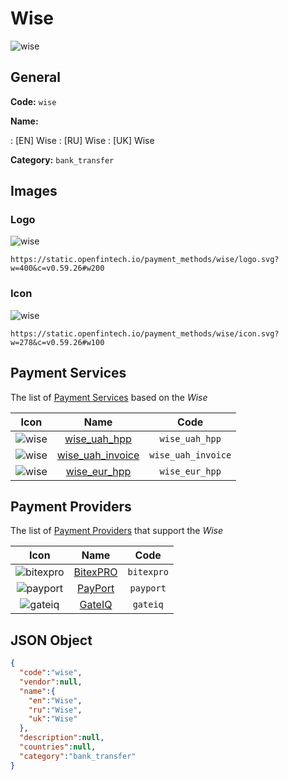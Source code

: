 
# Wise 
![wise](https://static.openfintech.io/payment_methods/wise/logo.svg?w=400&c=v0.59.26#w200)  

## General 
**Code:** `wise` 
 
**Name:** 
 
:	[EN] Wise 
:	[RU] Wise 
:	[UK] Wise 
 
**Category:** `bank_transfer` 
 

## Images 

### Logo 
![wise](https://static.openfintech.io/payment_methods/wise/logo.svg?w=400&c=v0.59.26#w200)  

```
https://static.openfintech.io/payment_methods/wise/logo.svg?w=400&c=v0.59.26#w200
```  

### Icon 
![wise](https://static.openfintech.io/payment_methods/wise/icon.svg?w=278&c=v0.59.26#w100)  

```
https://static.openfintech.io/payment_methods/wise/icon.svg?w=278&c=v0.59.26#w100
```  

## Payment Services 
 
The list of [Payment Services](/payment-services/) based on the _Wise_ 

|Icon|Name|Code| 
|:---:|:---:|:---:| 
|![wise](https://static.openfintech.io/payment_methods/wise/icon.svg?w=278&c=v0.59.26#w100) |[wise_uah_hpp](/payment-services/wise_uah_hpp/)|`wise_uah_hpp`| 
|![wise](https://static.openfintech.io/payment_methods/wise/icon.svg?w=278&c=v0.59.26#w100) |[wise_uah_invoice](/payment-services/wise_uah_invoice/)|`wise_uah_invoice`| 
|![wise](https://static.openfintech.io/payment_methods/wise/icon.svg?w=278&c=v0.59.26#w100) |[wise_eur_hpp](/payment-services/wise_eur_hpp/)|`wise_eur_hpp`| 
 

## Payment Providers 
 
The list of [Payment Providers](/payment-providers/) that support the _Wise_ 

|Icon|Name|Code| 
|:---:|:---:|:---:| 
|![bitexpro](https://static.openfintech.io/payment_providers/bitexpro/icon.png?w=278&c=v0.59.26#w100) |[BitexPRO](/payment-providers/bitexpro/)|`bitexpro`| 
|![payport](https://static.openfintech.io/payment_providers/payport/icon.svg?w=278&c=v0.59.26#w100) |[PayPort](/payment-providers/payport/)|`payport`| 
|![gateiq](https://static.openfintech.io/payment_providers/gateiq/icon.svg?w=278&c=v0.59.26#w100) |[GateIQ](/payment-providers/gateiq/)|`gateiq`| 
 

## JSON Object 

```json
{
  "code":"wise",
  "vendor":null,
  "name":{
    "en":"Wise",
    "ru":"Wise",
    "uk":"Wise"
  },
  "description":null,
  "countries":null,
  "category":"bank_transfer"
}
```  
